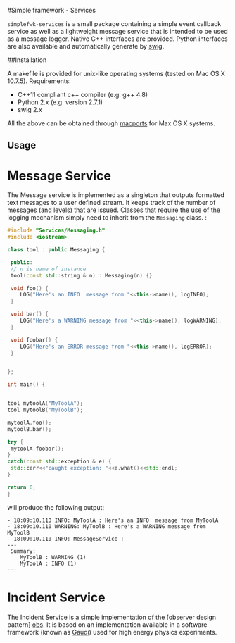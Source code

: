 #Simple framework - Services

``simplefwk-services`` is a small package containing a simple event callback service as well as a lightweight message service that is intended to be used as a message logger. Native C++ interfaces are provided. Python interfaces are also available and automatically generate by [swig][].

##Installation

A makefile is provided for unix-like operating systems (tested on Mac OS X 10.7.5). Requirements: 
* C++11 compliant c++ compiler (e.g. g++ 4.8)
* Python 2.x (e.g. version 2.7.1)
* swig 2.x 

All the above can be obtained through [macports][] for Max OS X systems.

## Usage

# Message Service
 
The Message service is implemented as a singleton that outputs formatted text messages to a user defined stream. It keeps track of the number of messages (and levels) that are issued. Classes that require the use of the logging mechanism simply need to inherit from the ``Messaging`` class. :

```c++
#include "Services/Messaging.h"
#include <iostream>

class tool : public Messaging {

 public:
 // n is name of instance
 tool(const std::string & n) : Messaging(n) {}

 void foo() {
    LOG("Here's an INFO  message from "<<this->name(), logINFO);
 }

 void bar() {
    LOG("Here's a WARNING message from "<<this->name(), logWARNING);
 }

 void foobar() {
    LOG("Here's an ERROR message from "<<this->name(), logERROR);
 }


};

int main() {


tool mytoolA("MyToolA");
tool mytoolB("MyToolB");

mytoolA.foo();
mytoolB.bar();

try {
 mytoolA.foobar();
}
catch(const std::exception & e) {
 std::cerr<<"caught exception: "<<e.what()<<std::endl;
}

return 0;
}
```

will produce the following output:

```
- 18:09:10.110 INFO: MyToolA : Here's an INFO  message from MyToolA
- 18:09:10.110 WARNING: MyToolB : Here's a WARNING message from MyToolB
- 18:09:10.110 INFO: MessageService : 
---
 Summary: 
    MyToolB : WARNING (1)  
    MyToolA : INFO (1)  
---
```



# Incident Service

The Incident Service is a simple implementation of the [observer design pattern] [obs]. It is based on an implementation available in a software framework (known as [Gaudi][]) used for high energy physics experiments. 



[swig]: http://swig.org
[macports]: http://www.macports.org/
[obs]: http://en.wikipedia.org/wiki/Observer_pattern
[Gaudi]: http://cern.ch/gaudi
